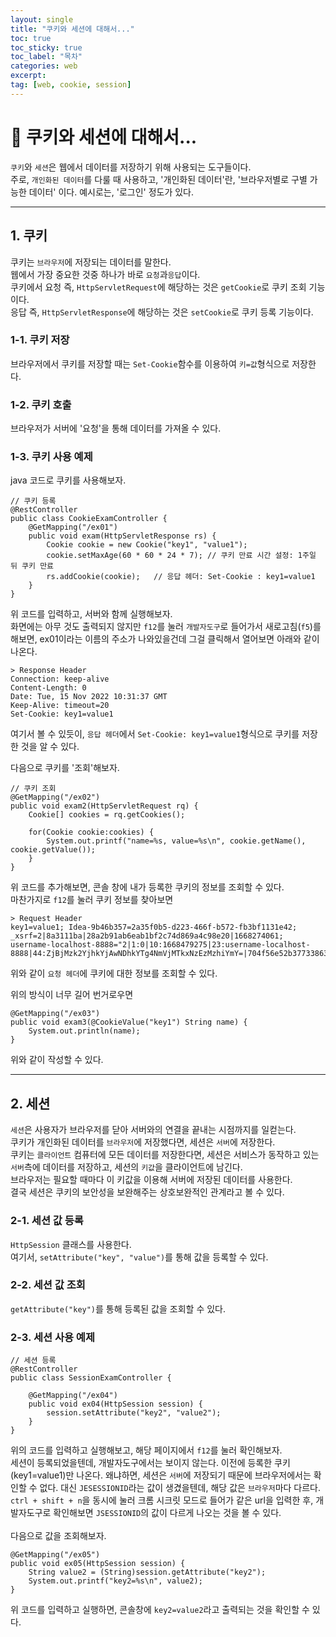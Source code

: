 ```yaml
---
layout: single
title: "쿠키와 세션에 대해서..."
toc: true
toc_sticky: true
toc_label: "목차"
categories: web
excerpt: 
tag: [web, cookie, session]
---
```


# 📘 쿠키와 세션에 대해서...
`쿠키`와 `세션`은 웹에서 데이터를 저장하기 위해 사용되는 도구들이다.  
주로, `개인화된 데이터`를 다룰 때 사용하고, '개인화된 데이터'란, '브라우저별로 구별 가능한 데이터' 이다.  예시로는, '로그인' 정도가 있다.  

---
## 1. 쿠키
쿠키는 `브라우저`에 저장되는 데이터를 말한다.  
웹에서 가장 중요한 것중 하나가 바로 `요청`과`응답`이다.  
쿠키에서 요청 즉, `HttpServletRequest`에 해당하는 것은 `getCookie`로 쿠키 조회 기능이다.  
응답 즉, `HttpServletResponse`에 해당하는 것은 `setCookie`로 쿠키 등록 기능이다.  

### 1-1. 쿠키 저장
브라우저에서 쿠키를 저장할 때는 `Set-Cookie`함수를 이용하여 `키=값`형식으로 저장한다.  

### 1-2.  쿠키 호출
브라우저가 서버에 '요청'을 통해 데이터를 가져올 수 있다.  

### 1-3. 쿠키 사용 예제

java 코드로 쿠키를 사용해보자.  
```
// 쿠키 등록
@RestController
public class CookieExamController {
	@GetMapping("/ex01")
	public void exam(HttpServletResponse rs) {
		Cookie cookie = new Cookie("key1", "value1");
        cookie.setMaxAge(60 * 60 * 24 * 7);	// 쿠키 만료 시간 설정: 1주일 뒤 쿠키 만료
		rs.addCookie(cookie);	// 응답 헤더: Set-Cookie : key1=value1
	}
}
```
위 코드를 입력하고, 서버와 함께 실행해보자.  
화면에는 아무 것도 출력되지 않지만  `f12`를 눌러 `개발자도구`로 들어가서 새로고침(`f5`)를 해보면, ex01이라는 이름의 주소가 나와있을건데 그걸 클릭해서 열어보면 아래와 같이 나온다.  

```
> Response Header
Connection: keep-alive
Content-Length: 0
Date: Tue, 15 Nov 2022 10:31:37 GMT
Keep-Alive: timeout=20
Set-Cookie: key1=value1
```
여기서 볼 수 있듯이, `응답 헤더`에서 `Set-Cookie: key1=value1`형식으로 쿠키를 저장한 것을 알 수 있다.  

다음으로 쿠키를 '조회'해보자.  

```
// 쿠키 조회
@GetMapping("/ex02")
public void exam2(HttpServletRequest rq) {
    Cookie[] cookies = rq.getCookies();
    
    for(Cookie cookie:cookies) {
        System.out.printf("name=%s, value=%s\n", cookie.getName(), cookie.getValue());
    }
}
```
위 코드를 추가해보면, 콘솔 창에 내가 등록한 쿠키의 정보를 조회할 수 있다.  
마찬가지로 `f12`를 눌러 쿠키 정보를 찾아보면

```
> Request Header
key1=value1; Idea-9b46b357=2a35f0b5-d223-466f-b572-fb3bf1131e42; _xsrf=2|8a3111ba|28a2b91ab6eab1bf2c74d869a4c98e20|1668274061; username-localhost-8888="2|1:0|10:1668479275|23:username-localhost-8888|44:ZjBjMzk2YjhkYjAwNDhkYTg4NmVjMTkxNzEzMzhiYmY=|704f56e52b3773386317885a767ea947455988928efa4e5641174da5af0de01a"
```
위와 같이 `요청 헤더`에 쿠키에 대한 정보를 조회할 수 있다.  

위의 방식이 너무 길어 번거로우면
```
@GetMapping("/ex03")
public void exam3(@CookieValue("key1") String name) {
    System.out.println(name);
}
```
위와 같이 작성할 수 있다.  

---
## 2. 세션
`세션`은 사용자가 브라우저를 닫아 서버와의 연결을 끝내는 시점까지를 일컫는다.  
쿠키가 개인화된 데이터를 `브라우저`에 저장했다면, 세션은 `서버`에 저장한다.  
쿠키는 `클라이언트` 컴퓨터에 모든 데이터를 저장한다면, 세션은 서비스가 동작하고 있는 `서버`측에 데이터를 저장하고, 세션의 `키값`을 클라이언트에 남긴다.  
브라우저는 필요할 때마다 이 키값을 이용해 서버에 저장된 데이터를 사용한다.  
결국 세션은 쿠키의 보안성을 보완해주는 상호보완적인 관계라고 볼 수 있다.  

### 2-1. 세션 값 등록
`HttpSession` 클래스를 사용한다.  
여기서, `setAttribute("key", "value")`를 통해 값을 등록할 수 있다.  

### 2-2. 세션 값 조회
`getAttribute("key")`를 통해 등록된 값을 조회할 수 있다.  

### 2-3. 세션 사용 예제

```
// 세션 등록
@RestController
public class SessionExamController {
	
	@GetMapping("/ex04")
	public void ex04(HttpSession session) {
		session.setAttribute("key2", "value2");
	}
}
```
위의 코드를 입력하고 실행해보고, 해당 페이지에서 `f12`를 눌러 확인해보자.  
세션이 등록되었을텐데, 개발자도구에서는 보이지 않는다. 이전에 등록한 쿠키(key1=value1)만 나온다.  왜냐하면, 세션은 `서버`에 저장되기 때문에 브라우저에서는 확인할 수 없다.  대신 `JESESSIONID`라는 값이 생겼을텐데, 해당 값은 `브라우저`마다 다르다.  
`ctrl + shift + n`을 동시에 눌러 크롬 시크릿 모드로 들어가 같은 url을 입력한 후, 개발자도구로 확인해보면 `JSESSIONID`의 값이 다르게 나오는 것을 볼 수 있다.  
<br>
다음으로 값을 조회해보자.  

```
@GetMapping("/ex05")
public void ex05(HttpSession session) {
    String value2 = (String)session.getAttribute("key2");
    System.out.printf("key2=%s\n", value2);
}
```

위 코드를 입력하고 실행하면, 콘솔창에 `key2=value2`라고 출력되는 것을 확인할 수 있다.  